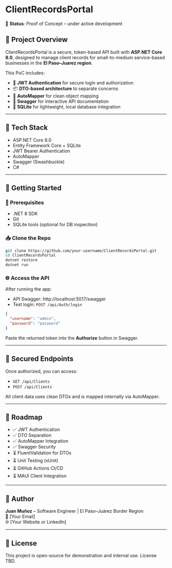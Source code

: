 # ClientRecordsPortal

🚧 **Status**: Proof of Concept – under active development

## 📌 Project Overview

ClientRecordsPortal is a secure, token-based API built with **ASP.NET Core 8.0**, designed to manage client records for small-to-medium service-based businesses in the **El Paso–Juarez region**.

This PoC includes:
- 🔐 **JWT Authentication** for secure login and authorization
- 📦 **DTO-based architecture** to separate concerns
- 🔁 **AutoMapper** for clean object mapping
- 📄 **Swagger** for interactive API documentation
- 💾 **SQLite** for lightweight, local database integration

---

## 🧰 Tech Stack

- ASP.NET Core 8.0
- Entity Framework Core + SQLite
- JWT Bearer Authentication
- AutoMapper
- Swagger (Swashbuckle)
- C#

---

## 🚀 Getting Started

### 🧱 Prerequisites

- .NET 8 SDK
- Git
- SQLite tools (optional for DB inspection)

### 📥 Clone the Repo

```bash
git clone https://github.com/your-username/ClientRecordsPortal.git
cd ClientRecordsPortal
dotnet restore
dotnet run
```

### 🌐 Access the API

After running the app:

- API Swagger: http://localhost:5017/swagger
- Test login: `POST /api/Auth/login`

```json
{
  "username": "admin",
  "password": "password"
}
```

Paste the returned token into the **Authorize** button in Swagger.

---

## 🔐 Secured Endpoints

Once authorized, you can access:

- `GET /api/Clients`
- `POST /api/Clients`

All client data uses clean DTOs and is mapped internally via AutoMapper.

---

## 🧪 Roadmap

- ✅ JWT Authentication
- ✅ DTO Separation
- ✅ AutoMapper Integration
- ✅ Swagger Security
- ⏳ FluentValidation for DTOs
- ⏳ Unit Testing (xUnit)
- ⏳ GitHub Actions CI/CD
- ⏳ MAUI Client Integration

---

## 👤 Author

**Juan Muñoz** – Software Engineer | El Paso–Juárez Border Region  
📧 [Your Email]  
🌐 [Your Website or LinkedIn]

---

## 📄 License

This project is open-source for demonstration and internal use. License TBD.
